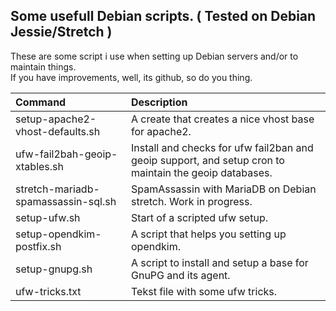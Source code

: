 ## Some usefull Debian scripts. ( Tested on Debian Jessie/Stretch )

These are some script i use when setting up Debian servers and/or to maintain things.  
If you have improvements, well, its github, so do you thing.

| Command | Description |
| :------- | :----------- |
| setup-apache2-vhost-defaults.sh | A create that creates a nice vhost base for apache2. |
| ufw-fail2bah-geoip-xtables.sh | Install and checks for ufw fail2ban and geoip support, and setup cron to maintain the geoip databases. |
| stretch-mariadb-spamassassin-sql.sh | SpamAssassin with MariaDB on Debian stretch. Work in progress. |
| setup-ufw.sh | Start of a scripted ufw setup. |
| setup-opendkim-postfix.sh | A script that helps you setting up opendkim. |
| setup-gnupg.sh| A script to install and setup a base for GnuPG and its agent.|
| ufw-tricks.txt | Tekst file with some ufw tricks. |
